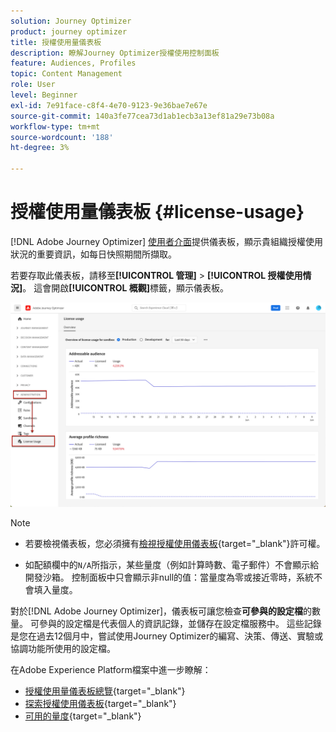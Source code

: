 ```yaml
---
solution: Journey Optimizer
product: journey optimizer
title: 授權使用量儀表板
description: 瞭解Journey Optimizer授權使用控制面板
feature: Audiences, Profiles
topic: Content Management
role: User
level: Beginner
exl-id: 7e91face-c8f4-4e70-9123-9e36bae7e67e
source-git-commit: 140a3fe77cea73d1ab1ecb3a13ef81a29e73b08a
workflow-type: tm+mt
source-wordcount: '188'
ht-degree: 3%

---
```


# 授權使用量儀表板 {#license-usage}

[!DNL Adobe Journey Optimizer] [使用者介面](../start/user-interface.md)提供儀表板，顯示貴組織授權使用狀況的重要資訊，如每日快照期間所擷取。

若要存取此儀表板，請移至&#x200B;**[!UICONTROL 管理]** > **[!UICONTROL 授權使用情況]**。 這會開啟&#x200B;**[!UICONTROL 概觀]**&#x200B;標籤，顯示儀表板。

![授權使用量儀表板總覽](assets/license-usage-dashboard.png)

>[!NOTE]
>
>* 若要檢視儀表板，您必須擁有[檢視授權使用儀表板](https://experienceleague.adobe.com/docs/experience-platform/dashboards/permissions.html?lang=zh-Hant#available-permissions){target="_blank"}許可權。
>
>* 如配額欄中的`N/A`所指示，某些量度（例如計算時數、電子郵件）不會顯示給開發沙箱。 控制面板中只會顯示非null的值：當量度為零或接近零時，系統不會填入量度。


對於[!DNL Adobe Journey Optimizer]，儀表板可讓您檢查&#x200B;**可參與的設定檔**&#x200B;的數量。 可參與的設定檔是代表個人的資訊記錄，並儲存在設定檔服務中。 這些記錄是您在過去12個月中，嘗試使用Journey Optimizer的編寫、決策、傳送、實驗或協調功能所使用的設定檔。

在Adobe Experience Platform檔案中進一步瞭解：

* [授權使用量儀表板總覽](https://experienceleague.adobe.com/docs/experience-platform/dashboards/guides/license-usage.html?lang=zh-Hant){target="_blank"}
* [探索授權使用儀表板](https://experienceleague.adobe.com/docs/experience-platform/dashboards/guides/license-usage.html?lang=zh-Hant#exploring-the-license-usage-dashboard){target="_blank"}
* [可用的量度](https://experienceleague.adobe.com/docs/experience-platform/dashboards/guides/license-usage.html?lang=zh-Hant#available-metrics){target="_blank"}
